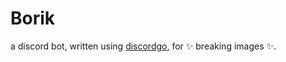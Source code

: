 # Borik

a discord bot, written using [discordgo](https://github.com/bwmarrin/discordgo), for ✨ breaking images ✨.

